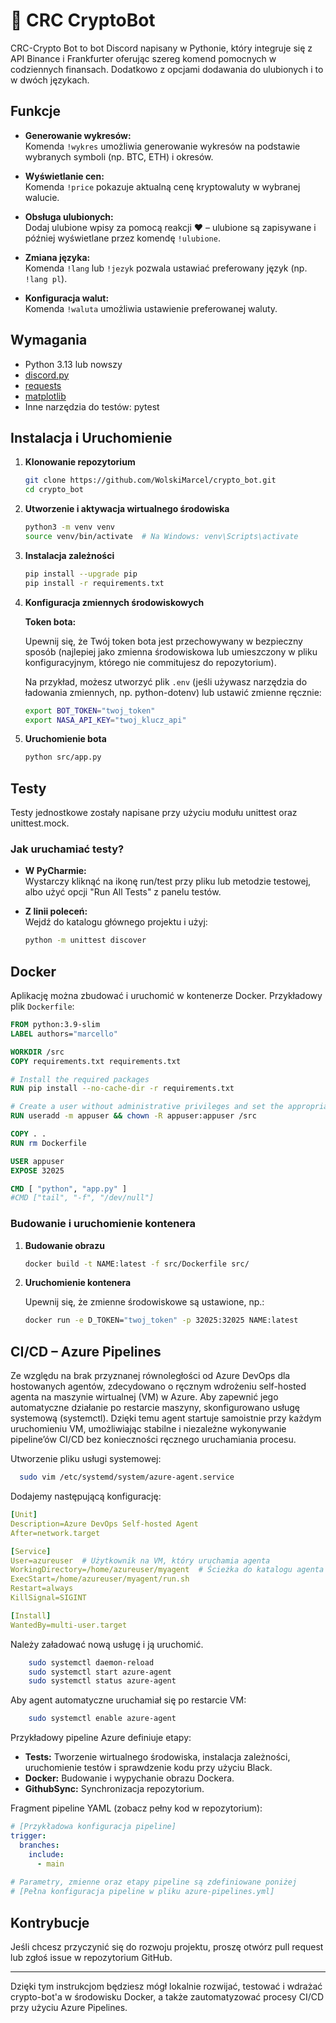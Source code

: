# 🚀 CRC CryptoBot

CRC-Crypto Bot to bot Discord napisany w Pythonie, który integruje się z API Binance i Frankfurter oferując szereg komend pomocnych w codziennych finansach. Dodatkowo z opcjami dodawania do ulubionych i to w dwóch językach.

## Funkcje

- **Generowanie wykresów:**  
  Komenda `!wykres` umożliwia generowanie wykresów na podstawie wybranych symboli (np. BTC, ETH) i okresów.
  
- **Wyświetlanie cen:**  
  Komenda `!price` pokazuje aktualną cenę kryptowaluty w wybranej walucie.
  
- **Obsługa ulubionych:**  
  Dodaj ulubione wpisy za pomocą reakcji ❤️ – ulubione są zapisywane i później wyświetlane przez komendę `!ulubione`.

- **Zmiana języka:**  
  Komenda `!lang` lub `!jezyk` pozwala ustawiać preferowany język (np. `!lang pl`).

- **Konfiguracja walut:**  
  Komenda `!waluta` umożliwia ustawienie preferowanej waluty.

## Wymagania

- Python 3.13 lub nowszy
- [discord.py](https://pypi.org/project/discord.py/)
- [requests](https://pypi.org/project/requests/)
- [matplotlib](https://pypi.org/project/matplotlib/)
- Inne narzędzia do testów: pytest

## Instalacja i Uruchomienie

1. **Klonowanie repozytorium**

   ```bash
   git clone https://github.com/WolskiMarcel/crypto_bot.git
   cd crypto_bot
   ```

2. **Utworzenie i aktywacja wirtualnego środowiska**

   ```bash
   python3 -m venv venv
   source venv/bin/activate  # Na Windows: venv\Scripts\activate
   ```

3. **Instalacja zależności**

   ```bash
   pip install --upgrade pip
   pip install -r requirements.txt
   ```

4. **Konfiguracja zmiennych środowiskowych**

   **Token bota:**

   Upewnij się, że Twój token bota jest przechowywany w bezpieczny sposób (najlepiej jako zmienna środowiskowa lub umieszczony w pliku konfiguracyjnym, którego nie commitujesz do repozytorium).

   Na przykład, możesz utworzyć plik `.env` (jeśli używasz narzędzia do ładowania zmiennych, np. python-dotenv) lub ustawić zmienne ręcznie:

   ```bash
   export BOT_TOKEN="twoj_token"
   export NASA_API_KEY="twoj_klucz_api"
   ```

5. **Uruchomienie bota**

   ```bash
   python src/app.py
   ```

## Testy

Testy jednostkowe zostały napisane przy użyciu modułu unittest oraz unittest.mock.

### Jak uruchamiać testy?

- **W PyCharmie:**  
  Wystarczy kliknąć na ikonę run/test przy pliku lub metodzie testowej, albo użyć opcji "Run All Tests" z panelu testów.

- **Z linii poleceń:**  
  Wejdź do katalogu głównego projektu i użyj:
  ```bash
  python -m unittest discover

## Docker

Aplikację można zbudować i uruchomić w kontenerze Docker. Przykładowy plik `Dockerfile`:

```dockerfile
FROM python:3.9-slim
LABEL authors="marcello"

WORKDIR /src
COPY requirements.txt requirements.txt

# Install the required packages
RUN pip install --no-cache-dir -r requirements.txt

# Create a user without administrative privileges and set the appropriate permissions for the /src directory
RUN useradd -m appuser && chown -R appuser:appuser /src

COPY . .
RUN rm Dockerfile

USER appuser
EXPOSE 32025

CMD [ "python", "app.py" ]
#CMD ["tail", "-f", "/dev/null"]
```

### Budowanie i uruchomienie kontenera

1. **Budowanie obrazu**

   ```bash
   docker build -t NAME:latest -f src/Dockerfile src/
   ```

2. **Uruchomienie kontenera**

   Upewnij się, że zmienne środowiskowe są ustawione, np.:

   ```bash
   docker run -e D_TOKEN="twoj_token" -p 32025:32025 NAME:latest
   ```


## CI/CD – Azure Pipelines

Ze względu na brak przyznanej równoległości od Azure DevOps dla hostowanych agentów, zdecydowano o ręcznym wdrożeniu 
self-hosted agenta na maszynie wirtualnej (VM) w Azure. Aby zapewnić jego automatyczne działanie po restarcie maszyny, 
skonfigurowano usługę systemową (systemctl). Dzięki temu agent startuje samoistnie przy każdym uruchomieniu VM, 
umożliwiając stabilne i niezależne wykonywanie pipeline’ów CI/CD bez konieczności ręcznego uruchamiania procesu.

Utworzenie pliku usługi systemowej:
```bash
  sudo vim /etc/systemd/system/azure-agent.service
```
Dodajemy następującą konfigurację:
```yaml
[Unit]
Description=Azure DevOps Self-hosted Agent
After=network.target

[Service]
User=azureuser  # Użytkownik na VM, który uruchamia agenta
WorkingDirectory=/home/azureuser/myagent  # Ścieżka do katalogu agenta
ExecStart=/home/azureuser/myagent/run.sh
Restart=always
KillSignal=SIGINT

[Install]
WantedBy=multi-user.target
```
Należy załadować nową usługę i ją uruchomić.

```bash
    sudo systemctl daemon-reload
    sudo systemctl start azure-agent
    sudo systemctl status azure-agent
```
Aby agent automatyczne uruchamiał się po restarcie VM:

```bash
    sudo systemctl enable azure-agent
```

Przykładowy pipeline Azure definiuje etapy:
- **Tests:** Tworzenie wirtualnego środowiska, instalacja zależności, uruchomienie testów i sprawdzenie kodu przy użyciu Black.
- **Docker:** Budowanie i wypychanie obrazu Dockera.
- **GithubSync:** Synchronizacja repozytorium.

Fragment pipeline YAML (zobacz pełny kod w repozytorium):

```yaml
# [Przykładowa konfiguracja pipeline]
trigger:
  branches:
    include:
      - main
  
# Parametry, zmienne oraz etapy pipeline są zdefiniowane poniżej
# [Pełna konfiguracja pipeline w pliku azure-pipelines.yml]
```

## Kontrybucje

Jeśli chcesz przyczynić się do rozwoju projektu, proszę otwórz pull request lub zgłoś issue w repozytorium GitHub.


---

Dzięki tym instrukcjom będziesz mógł lokalnie rozwijać, testować i wdrażać crypto-bot'a w środowisku Docker, a także 
zautomatyzować procesy CI/CD przy użyciu Azure Pipelines.
```